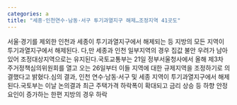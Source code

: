 ```yaml
---
categories: a
title: "세종·인천연수·남동·서구 투기과열지구 해제…조정지역 41곳도"
---
```

서울·경기를 제외한 인천과 세종이 투기과열지구에서 해제되는 등 지방의 모든 지역이 투기과열지구에서 해제된다. 다,만 세종과 인천 일부지역의 경우 집값 불안 우려가 남아있어 조정대상지역으로는 유지된다.국토교통부는 21일 정부서울청사에서 올해 제3차 주거정책심의위원회를 열고 오는 26일부터 이들 지역에 대한 규제지역을 조정하기로 의결했다고 밝혔다.심의 결과, 인천 연수·남동·서구 및 세종 지역이 투기과열지구에서 해제된다.국토부는 이날 논의결과 최근 주택가격 하락폭이 확대되고 금리 상승 등 하향 안정요인이 증가하는 한편 지방의 경우 하락